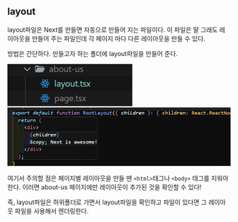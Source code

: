 ## layout

layout파일은 Next를 만들면 자동으로 만들어 지는 파일이다. 이 파일은 말 그래도 레이아웃을 만들어 주는 파일인데 각 페이지 마다 다른 레이아웃을 만들 수 있다.

방법은 간단하다. 만들고자 하는 폴더에 layout파일을 만들어 준다.

![페이지별 레이아웃](../Image/페이지별.png)
![코드](../Image/레이아웃코드.png)

여기서 주의할 점은 페이지별 레이아웃을 만들 땐 `<html>`태그나 `<body>` 태그를 지워야 한다. 이러면 about-us 페이지에만 레이아웃이 추가된 것을 확인할 수 있다!

즉, layout파일은 하위폴더로 가면서 layout파일을 확인하고 파일이 있다면 그 레이아웃 파일을 사용해서 렌더링한다.
